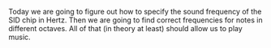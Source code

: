 Today we are going to figure out how to specify the sound frequency of the SID chip in Hertz. Then we are going to find correct frequencies for notes in different octaves.
All of that (in theory at least) should allow us to play music.